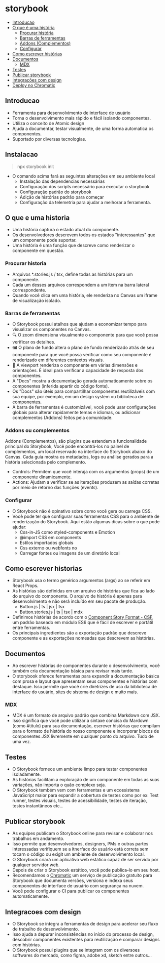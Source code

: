 # storybook

- [Introducao](#introducao)
- [O que é uma história](#o-que-e-uma-historia)
    - [Procurar história](#procurar-historia)
    - [Barras de ferramentas](#barras-de-ferramentas)
    - [Addons (Complementos)](#addons-ou-complementos)
    - [Configurar](#configurar)
- [Como escrever histórias](#como-escrever-historias)
- [Documentos](#documentos)
    - [MDX](#mdx)
- [Testes](#testes)
- [Publicar storybook](#publicar-storybook)
- [Integrações com design](#integracoes-com-design)
- [Deploy no Chromatic](https://www.chromatic.com/component?appId=630ba585e462553a7ef93d70&csfId=bot%C3%B4es-mbutton&buildNumber=3&k=630ba713e462553a7ef9404b-1200-interactive-true&h=18&b=-5)

## Introducao

- Ferramenta para desenvolvimento de interface de usuário
- Torna o desenvolvimento mais rápido e fácil isolando componentes.
- Utiliza o conceito de Atomic design
- Ajuda a documentar, testar visualmente, de uma forma automatica os componentes.
- Suportado por diversas tecnologias.

## Instalacao

> npx storybook init

- O comando acima fará as seguintes alterações em seu ambiente local
    - Instalação das dependencias necessárias
    - Configuração dos scripts necessário para executar o storybook
    - Configuração padrão do storybook
    - Adição de histórias padrão para começar
    - Configuração da telemetria para ajudar a melhorar a ferramenta.

## O que e uma historia

- Uma história captura o estado atual do componente. 
- Os desenvolvedores descrevem todos os estados "interessantes" que um componente pode suportar.
- Uma história é uma função que descreve como renderizar o componente em questão.

### Procurar historia

- Arquivos *.stories.js / tsx, define todas as histórias para um componente.
- Cada um desses arquivos correspondem a um item na barra lateral correspondente.
- Quando você clica em uma história, ele renderiza no Canvas um iframe de visualização isolado.

### Barras de ferramentas

- O Storybook possui atalhos que ajudam a economizar tempo para visualizar os componentes no Canvas.
- 🔍 O zoom dimensiona visualmente o componente para que você possa verificar os detalhes.
- 🖼 O plano de fundo altera o plano de fundo renderizado atrás de seu componente para que você possa verificar como seu componente é renderizado em diferentes contextos visuais.
- 📱 A viewport renderiza o componente em várias dimensões e orientações. É ideal para verificar a capacidade de resposta dos componentes. 
- A "Docs" mostra a documentação gerada automaticamente sobre os componentes (inferida apartir do código fonte). 
- Os "Docs" são úteis para compartilhar componentes reutilizáveis com sua equipe, por exemplo, em um design system ou biblioteca de componentes.
- A barra de ferramentas é customizável, você pode usar configurações globais para alterar rapidamente temas e idiomas, ou adicionar complementos (Addons) feitos pela comunidade.

### Addons ou complementos

Addons (Complementos), são plugins que estendem a funcionalidade principal do Storybook, Você pode encontrá-los no painel de complementos, um local reservado na interface do Storybook abaixo do Canvas. Cada guia mostra os metadados, logs ou análise gerados para a história selecionada pelo complemento.

- Controls: Permitem que você interaja com os argumentos (props) de um componente dinamicamente.
- Actions: Ajudam a verificar se as iterações produzem as saídas corretas por meio de retorno das funções (events).

### Configurar

- O Storybook não é opinativo sobre como você gera ou carrega CSS.
- Você pode ter que configurar suas ferramentas CSS para o ambiente de renderização do Storybook. Aqui estão algumas dicas sobre o que pode ajudar:
    - Css-in-JS como styled-components e Emotion
    - @import CSS em components
    - Estilos importados globais
    - Css externo ou webfonts no <head>
    - Carregar fontes ou imagens de um diretório local

## Como escrever historias

- Storybook usa o termo genérico argumentos (args) ao se referir em React Props.
- As histórias são definidas em um arquivo de histórias que fica ao lado do arquivo do componente. O arquivo de história é apenas para desenvolvimento e não será incluído em seu pacote de produção. 
    - Button.js | ts | jsx | tsx
    - Button.stories.js | ts | tsx | mdx
- Definimos histórias de acordo com o [Component Story Format - CSF](https://storybook.js.org/docs/react/api/csf), um padrão baseado em módulo ES6 que é fácil de escrever e portátil entre ferramentas.
- Os principais ingredientes são a exportação padrão que descreve componente e as exportações nomeadas que descrevem as histórias.

## Documentos

- Ao escrever histórias de componentes durante o desenvolvimento, você também cria documentação básica para revisar mais tarde.
- O storybook oferece ferramentas para expandir a documentação básica com prosa e layout que apresentam seus componentes e histórias com destaque. Isso permite que você crie diretrizes de uso da biblioteca de interface do usuário, sites de sistema de design e muito mais.

### MDX

- MDX é um formato de arquivo padrão que combina Markdown com JSX.
- Isso significa que você pode utilizar a sintaxe concisa do Mardown (como #titulo) para sua documentação, escrever histórias que compilam para o formato de história do nosso componente e incorporar blocos de componentes JSX livremente em qualquer ponto do arquivo. Tudo de uma vez.


## Testes

- O Storybook fornece um ambiente limpo para testar componentes isoladamente.
- As histórias facilitam a exploração de um componente em todas as suas variações, não importa o quão complexo seja.
- O Storybook tembém vem com ferramentas e um ecossistema JavaScript maior para expandir a cobertura de testes como por ex: Test runner, testes visuais, testes de acessibilidade, testes de iteração, testes instantâneos etc...

## Publicar storybook

- As equipes publicam o Storybook online para revisar e colaborar nos trabalhos em andamento.
- Isso permite que desenvolvedores, designers, PMs e outras partes interessadas verifiquem se a itnerface do usuário está correta sem tocarn o código ou exigit um ambiente de desenvolvimento local.
- O Storybook criará um aplicativo web estático capaz de ser servido por qualquer servidor web.
- Depois de criar o Storybook estático, você pode publica-lo em seu host.
- Recomendamos o [Chromatic](https://www.chromatic.com/) um serviço de publicação gratuito para Storybook que documenta versões, versiona e indexa seus componentes de interface de usuário com segurança na nuvem.
- Você pode configurar o CI para publicar os componentes automaticamente.

## Integracoes com design

- O Storybook se integra a ferramentas de design para acelerar seu fluxo de trabalho de desenvolvimento.
- Isso ajuda a depurar inconsistências no início do processo de design, descobrir componentes existentes para reutilização e comparar designs com histórias.
- O Storybook possui plugins que se integram com os diversoes softwares do mercado, como figma, adobe xd, sketch entre outros...

